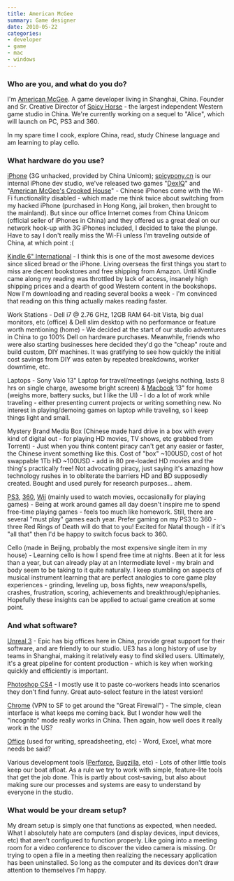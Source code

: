 ```yaml
---
title: American McGee
summary: Game designer
date: 2010-05-22
categories:
- developer
- game
- mac
- windows
---
```


### Who are you, and what do you do?

I'm [American McGee](http://www.americanmcgee.com/ "American's site."). A game developer living in Shanghai, China. Founder and Sr. Creative Director of [Spicy Horse](http://www.spicyhorse.com/home.html "American's gaming company.") - the largest independent Western game studio in China. We're currently working on a sequel to "Alice", which will launch on PC, PS3 and 360.

In my spare time I cook, explore China, read, study Chinese language and am learning to play cello.

### What hardware do you use?

[iPhone][iphone-3g] (3G unhacked, provided by China Unicom); [spicypony.cn](http://spicypony.cn/) is our internal iPhone dev studio, we've released two games "[DexIQ][dexiq-ios]" and "[American McGee's Crooked House][crooked-house-ios]" - Chinese iPhones come with the Wi-Fi functionality disabled - which made me think twice about switching from my hacked iPhone (purchased in Hong Kong, jail broken, then brought to the mainland). But since our office Internet comes from China Unicom (official seller of iPhones in China) and they offered us a great deal on our network hook-up with 3G iPhones included, I decided to take the plunge. Have to say I don't really miss the Wi-Fi unless I'm traveling outside of China, at which point :(

[Kindle 6" International][kindle] - I think this is one of the most awesome devices since sliced bread or the iPhone. Living overseas the first things you start to miss are decent bookstores and free shipping from Amazon. Until Kindle came along my reading was throttled by lack of access, insanely high shipping prices and a dearth of good Western content in the bookshops. Now I'm downloading and reading several books a week - I'm convinced that reading on this thing actually makes reading faster.

Work Stations - Dell i7 @ 2.76 GHz, 12GB RAM 64-bit Vista, big dual monitors, etc (office) & Dell slim desktop with no performance or feature worth mentioning (home) - We decided at the start of our studio adventures in China to go 100% Dell on hardware purchases. Meanwhile, friends who were also starting businesses here decided they'd go the "cheap" route and build custom, DIY machines. It was gratifying to see how quickly the initial cost savings from DIY was eaten by repeated breakdowns, worker downtime, etc.

Laptops - Sony Vaio 13" Laptop for travel/meetings (weighs nothing, lasts 8 hrs on single charge, awesome bright screen) & [Macbook][] 13" for home (weighs more, battery sucks, but I like the UI) - I do a lot of work while traveling - either presenting current projects or writing something new. No interest in playing/demoing games on laptop while traveling, so I keep things light and small.

Mystery Brand Media Box (Chinese made hard drive in a box with every kind of digital out - for playing HD movies, TV shows, etc grabbed from Torrent) - Just when you think content piracy can't get any easier or faster, the Chinese invent something like this. Cost of "box" ~100USD, cost of hot swappable 1Tb HD ~100USD - add in 80 pre-loaded HD movies and the thing's practically free! Not advocating piracy, just saying it's amazing how technology rushes in to obliterate the barriers HD and BD supposedly created. Bought and used purely for research purposes... ahem.

[PS3][], [360][xbox-360], [Wii][] (mainly used to watch movies, occasionally for playing games) - Being at work around games all day doesn't inspire me to spend free-time playing games - feels too much like homework. Still, there are several "must play" games each year. Prefer gaming on my PS3 to 360 - three Red Rings of Death will do that to you! Excited for Natal though - if it's "all that" then I'd be happy to switch focus back to 360.

Cello (made in Beijing, probably the most expensive single item in my house) - Learning cello is how I spend free time at nights. Been at it for less than a year, but can already play at an Intermediate level - my brain and body seem to be taking to it quite naturally. I keep stumbling on aspects of musical instrument learning that are perfect analogies to core game play experiences - grinding, leveling up, boss fights, new weapons/spells, crashes, frustration, scoring, achievements and breakthrough/epiphanies. Hopefully these insights can be applied to actual game creation at some point.

### And what software?

[Unreal 3][unreal-engine] - Epic has big offices here in China, provide great support for their software, and are friendly to our studio. UE3 has a long history of use by teams in Shanghai, making it relatively easy to find skilled users. Ultimately, it's a great pipeline for content production - which is key when working quickly and efficiently is important.

[Photoshop CS4][photoshop] - I mostly use it to paste co-workers heads into scenarios they don't find funny. Great auto-select feature in the latest version!

[Chrome][] (VPN to SF to get around the "Great Firewall") - The simple, clean interface is what keeps me coming back. But I wonder how well the "incognito" mode really works in China. Then again, how well does it really work in the US?

[Office][] (used for writing, spreadsheeting, etc) - Word, Excel, what more needs be said?

Various development tools ([Perforce][], [Bugzilla][], etc) - Lots of other little tools keep our boat afloat. As a rule we try to work with simple, feature-lite tools that get the job done. This is partly about cost-saving, but also about making sure our processes and systems are easy to understand by everyone in the studio.

### What would be your dream setup?

My dream setup is simply one that functions as expected, when needed. What I absolutely hate are computers (and display devices, input devices, etc) that aren't configured to function properly. Like going into a meeting room for a video conference to discover the video camera is missing. Or trying to open a file in a meeting then realizing the necessary application has been uninstalled. So long as the computer and its devices don't draw attention to themselves I'm happy.

[bugzilla]: https://www.bugzilla.org/ "An open-source bug tracking system."
[chrome]: https://www.google.com/intl/en/chrome/ "A WebKit-based browser, where each tab runs in its own thread."
[crooked-house-ios]: https://apps.apple.com/us/app/american-mcgees-crooked-house/id363493706 "A puzzle game for the iPhone"
[dexiq-ios]: https://apps.apple.com/us/app/dexiq/id343820907 "A dual IQ and dexterity game for the iPhone."
[iphone-3g]: https://en.wikipedia.org/wiki/IPhone_3G "A smartphone."
[kindle]: http://web.archive.org/web/20230315012831/http://www.amazon.com/Kindle-Ereader-ebook-reader/dp/B007HCCNJU/ "A digital book reader."
[macbook]: https://en.wikipedia.org/wiki/MacBook "A laptop."
[office]: https://www.microsoft.com/en-us/microsoft-365 "An office productivity suite."
[perforce]: https://www.perforce.com/ "A software configuration and deploy suite."
[photoshop]: https://www.adobe.com/products/photoshop.html "A bitmap image editor."
[ps3]: https://www.playstation.com/en-us/ "A shiny gaming console from Sony."
[unreal-engine]: http://web.archive.org/web/20200128005753/https://www.unrealengine.com/en-US/what-is-unreal-engine-4 "A 3D game engine."
[wii]: http://web.archive.org/web/20140513065105/http://www.nintendo.com:80/wii "A unique gaming console."
[xbox-360]: http://web.archive.org/web/20131008213618/http://www.xbox.com/en-US/xbox360 "A gaming console."
